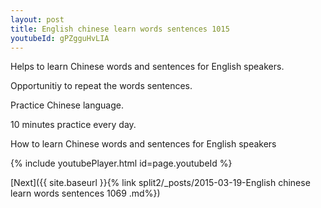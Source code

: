```yaml
---
layout: post
title: English chinese learn words sentences 1015 
youtubeId: gPZgguHvLIA
---
```

 
 
Helps to learn Chinese words and sentences for English speakers.

Opportunitiy to repeat the words sentences. 

Practice Chinese language. 
 
10 minutes practice every day. 
 
How to learn Chinese words and sentences for English speakers 
 
{% include youtubePlayer.html id=page.youtubeId %}
 
 
[Next]({{ site.baseurl }}{% link  split2/_posts/2015-03-19-English chinese learn words sentences 1069 .md%})
 
